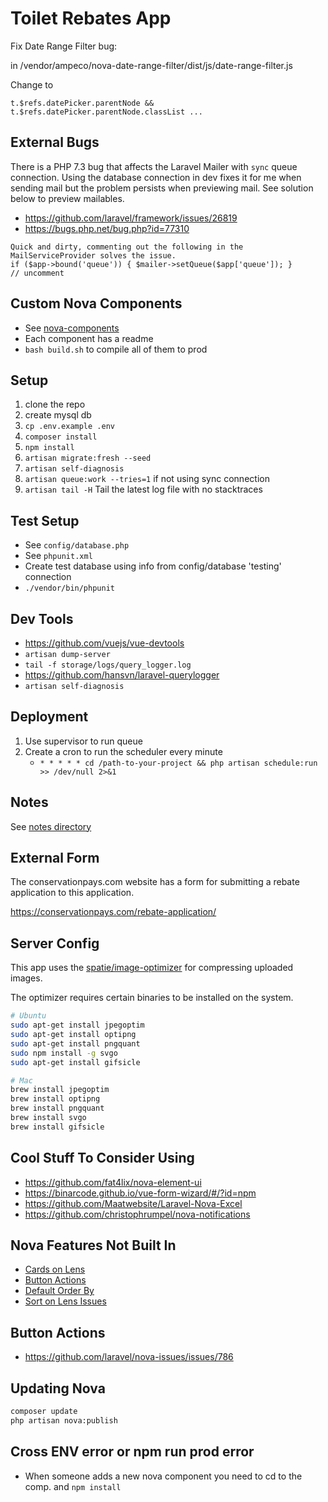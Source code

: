 # Toilet Rebates App


Fix Date Range Filter bug:

in /vendor/ampeco/nova-date-range-filter/dist/js/date-range-filter.js

Change to

`t.$refs.datePicker.parentNode && t.$refs.datePicker.parentNode.classList ...`

## External Bugs
There is a PHP 7.3 bug that affects the Laravel Mailer with `sync` queue connection. Using the database connection in dev fixes it for me when sending mail but the problem persists when previewing mail. See solution below to preview mailables.

* https://github.com/laravel/framework/issues/26819
* https://bugs.php.net/bug.php?id=77310

```
Quick and dirty, commenting out the following in the MailServiceProvider solves the issue.
if ($app->bound('queue')) { $mailer->setQueue($app['queue']); }
// uncomment
```

## Custom Nova Components
* See [nova-components](nova-components)
* Each component has a readme
* `bash build.sh` to compile all of them to prod

## Setup
1. clone the repo
1. create mysql db
1. `cp .env.example .env`
1. `composer install`
1. `npm install`
1. `artisan migrate:fresh --seed`
1. `artisan self-diagnosis`
1. `artisan queue:work --tries=1` if not using sync connection
1. `artisan tail -H` Tail the latest log file with no stacktraces

## Test Setup
* See `config/database.php`
* See `phpunit.xml`
* Create test database using info from config/database 'testing' connection
* `./vendor/bin/phpunit`

## Dev Tools
* https://github.com/vuejs/vue-devtools
* `artisan dump-server`
* `tail -f storage/logs/query_logger.log`
* https://github.com/hansvn/laravel-querylogger
* `artisan self-diagnosis`

## Deployment
1. Use supervisor to run queue
1. Create a cron to run the scheduler every minute
    * `* * * * * cd /path-to-your-project && php artisan schedule:run >> /dev/null 2>&1`

## Notes
See [notes directory](notes)

## External Form

The conservationpays.com website has a form for submitting
a rebate application to this application.

https://conservationpays.com/rebate-application/

## Server Config
This app uses the [spatie/image-optimizer](https://github.com/spatie/image-optimizer) for compressing uploaded images.

The optimizer requires certain binaries to be installed on the system.

```bash
# Ubuntu
sudo apt-get install jpegoptim
sudo apt-get install optipng
sudo apt-get install pngquant
sudo npm install -g svgo
sudo apt-get install gifsicle

# Mac
brew install jpegoptim
brew install optipng
brew install pngquant
brew install svgo
brew install gifsicle
```

## Cool Stuff To Consider Using
* https://github.com/fat4lix/nova-element-ui
* https://binarcode.github.io/vue-form-wizard/#/?id=npm
* https://github.com/Maatwebsite/Laravel-Nova-Excel
* https://github.com/christophrumpel/nova-notifications

## Nova Features Not Built In
* [Cards on Lens](https://github.com/laravel/nova-issues/issues/613)
* [Button Actions](https://github.com/laravel/nova-issues/issues/451)
* [Default Order By](https://github.com/laravel/nova-issues/issues/156)
* [Sort on Lens Issues](https://github.com/laravel/nova-issues/issues/813)

## Button Actions
* https://github.com/laravel/nova-issues/issues/786

## Updating Nova
```bash
composer update
php artisan nova:publish
```

## Cross ENV error or npm run prod error
* When someone adds a new nova component you need to cd to the comp. and `npm install`